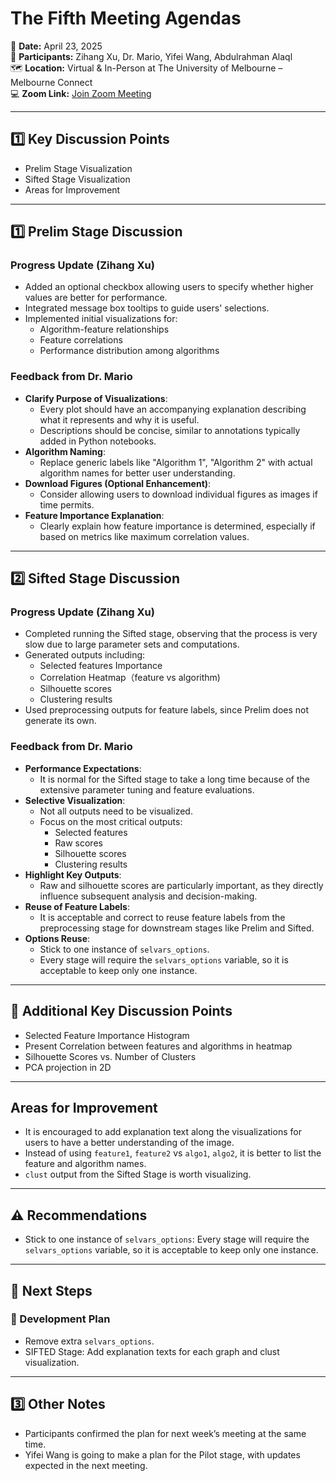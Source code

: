# **The Fifth Meeting Agendas**

📅 **Date:** April 23, 2025  
📍 **Participants:** Zihang Xu, Dr. Mario, Yifei Wang, Abdulrahman Alaql  
🗺️ **Location:** Virtual & In-Person at The University of Melbourne – Melbourne Connect  
💻 **Zoom Link:** [Join Zoom Meeting](#)

---

## **1️⃣ Key Discussion Points**

- Prelim Stage Visualization
- Sifted Stage Visualization
- Areas for Improvement


---

## 1️⃣ Prelim Stage Discussion

### Progress Update (Zihang Xu)
- Added an optional checkbox allowing users to specify whether higher values are better for performance.
- Integrated message box tooltips to guide users' selections.
- Implemented initial visualizations for:
  - Algorithm-feature relationships
  - Feature correlations
  - Performance distribution among algorithms

### Feedback from Dr. Mario
- **Clarify Purpose of Visualizations**:
  - Every plot should have an accompanying explanation describing what it represents and why it is useful.
  - Descriptions should be concise, similar to annotations typically added in Python notebooks.
- **Algorithm Naming**:
  - Replace generic labels like "Algorithm 1", "Algorithm 2" with actual algorithm names for better user understanding.
- **Download Figures (Optional Enhancement)**:
  - Consider allowing users to download individual figures as images if time permits.
- **Feature Importance Explanation**:
  - Clearly explain how feature importance is determined, especially if based on metrics like maximum correlation values.

---

## 2️⃣ Sifted Stage Discussion

### Progress Update (Zihang Xu)
- Completed running the Sifted stage, observing that the process is very slow due to large parameter sets and computations.
- Generated outputs including:
  - Selected features Importance
  - Correlation Heatmap（feature vs algorithm)
  - Silhouette scores
  - Clustering results
- Used preprocessing outputs for feature labels, since Prelim does not generate its own.

### Feedback from Dr. Mario
- **Performance Expectations**:
  - It is normal for the Sifted stage to take a long time because of the extensive parameter tuning and feature evaluations.
- **Selective Visualization**:
  - Not all outputs need to be visualized.
  - Focus on the most critical outputs:
    - Selected features
    - Raw scores
    - Silhouette scores
    - Clustering results
- **Highlight Key Outputs**:
  - Raw and silhouette scores are particularly important, as they directly influence subsequent analysis and decision-making.
- **Reuse of Feature Labels**:
  - It is acceptable and correct to reuse feature labels from the preprocessing stage for downstream stages like Prelim and Sifted.
- **Options Reuse**:
  - Stick to one instance of `selvars_options`.
  - Every stage will require the `selvars_options` variable, so it is acceptable to keep only one instance.

---

## 📌 Additional Key Discussion Points

- Selected Feature Importance Histogram
- Present Correlation between features and algorithms in heatmap
- Silhouette Scores vs. Number of Clusters
- PCA projection in 2D

---

## Areas for Improvement

- It is encouraged to add explanation text along the visualizations for users to have a better understanding of the image.
- Instead of using `feature1`, `feature2` vs `algo1`, `algo2`, it is better to list the feature and algorithm names.
- `clust` output from the Sifted Stage is worth visualizing.

---

## ⚠️ Recommendations

- Stick to one instance of `selvars_options`: Every stage will require the `selvars_options` variable, so it is acceptable to keep only one instance.

---

## 🚧 Next Steps

### 🔄 Development Plan
- Remove extra `selvars_options`.
- SIFTED Stage: Add explanation texts for each graph and clust visualization.

---

## 3️⃣ Other Notes

- Participants confirmed the plan for next week’s meeting at the same time.
- Yifei Wang is going to make a plan for the Pilot stage, with updates expected in the next meeting.
